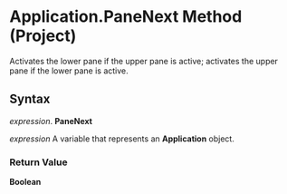 
# Application.PaneNext Method (Project)

Activates the lower pane if the upper pane is active; activates the upper pane if the lower pane is active.


## Syntax

 _expression_. **PaneNext**

 _expression_ A variable that represents an **Application** object.


### Return Value

 **Boolean**

